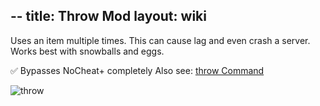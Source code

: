 --
title: Throw Mod
layout: wiki
---
Uses an item multiple times.
This can cause lag and even crash a server.
Works best with snowballs and eggs.

:white_check_mark: Bypasses NoCheat+ completely
Also see: [throw Command](https://www.wurst-client.tk/wiki/Commands/throw/)

![throw](https://cloud.githubusercontent.com/assets/11584045/9056577/ab214a26-3a9c-11e5-91a9-e5439760e84d.gif)
